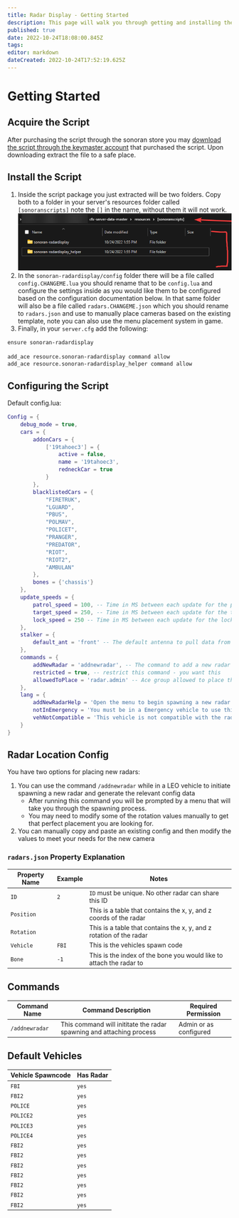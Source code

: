 ```yaml
---
title: Radar Display - Getting Started
description: This page will walk you through getting and installing the Radar Display script.
published: true
date: 2022-10-24T18:08:00.845Z
tags: 
editor: markdown
dateCreated: 2022-10-24T17:52:19.625Z
---
```


# Getting Started

## Acquire the Script

After purchasing the script through the sonoran store you may [download the script through the keymaster account](/tebex-assets) that purchased the script. Upon downloading extract the file to a safe place.

## Install the Script

1. Inside the script package you just extracted will be two folders. Copy both to a folder in your server's resources folder called `[sonoranscripts]` note the `[]` in the name, without them it will not work.
![directory_example.png](/directory_example.png)
2. In the `sonoran-radardisplay/config` folder there will be a file called `config.CHANGEME.lua` you should rename that to be `config.lua` and configure the settings inside as you would like them to be configured based on the configuration documentation below. In that same folder will also be a file called `radars.CHANGEME.json` which you should rename to `radars.json` and use to manually place cameras based on the existing template, note you can also use the menu placement system in game. 
3. Finally, in your `server.cfg` add the following:

```
ensure sonoran-radardisplay

add_ace resource.sonoran-radardisplay command allow
add_ace resource.sonoran-radardisplay_helper command allow
```
## Configuring the Script
Default config.lua:
```lua
Config = {
    debug_mode = true,
    cars = {
        addonCars = {
            ['19tahoec3'] = {
                active = false,
                name = '19tahoec3',
                redneckCar = true
            }
        },
        blacklistedCars = {
            "FIRETRUK",
            "LGUARD",
            "PBUS",
            "POLMAV",
            "POLICET",
            "PRANGER",
            "PREDATOR",
            "RIOT",
            "RIOT2",
            "AMBULAN"
        },
        bones = {'chassis'}
    },
    update_speeds = {
        patrol_speed = 100, -- Time in MS between each update for the patrol speed
        target_speed = 250, -- Time in MS between each update for the target speed
        lock_speed = 250 -- Time in MS between each update for the lock speed
    },
    stalker = {
        default_ant = 'front' -- The default antenna to pull data from | Options: 'front' or 'back'
    },
    commands = {
        addNewRadar = 'addnewradar', -- The command to add a new radar
        restricted = true, -- restrict this command - you want this
        allowedToPlace = 'radar.admin' -- Ace group allowed to place the radar
    },
    lang = {
        addNewRadarHelp = 'Open the menu to begin spawning a new radar model',
        notInEmergency = 'You must be in a Emergency vehicle to use this!',
        vehNotCompatible = 'This vehicle is not compatible with the radar placement system!'
    }
}
```

## Radar Location Config

You have two options for placing new radars:

1. You can use the command `/addnewradar` while in a LEO vehicle to initiate spawning a new radar and generate the relevant config data
    - After running this command you will be prompted by a menu that will take you through the spawning process.
    - You may need to modify some of the rotation values manually to get that perfect placement you are looking for.
2. You can manually copy and paste an existing config and then modify the values to meet your needs for the new camera

### `radars.json` Property Explanation

| Property Name | Example   | Notes                                                                |
| ------------- | --------- | -------------------------------------------------------------------- |
| `ID`          | `2`         | `ID` must be unique. No other radar can share this ID               |
| `Position`    |           | This is a table that contains the x, y, and z coords of the radar   |
| `Rotation`    |           | This is a table that contains the x, y, and z rotation of the radar |
| `Vehicle`     | `FBI`  | This is the vehicles spawn code       |
| `Bone`  | `-1`        | This is the index of the bone you would like to attach the radar to      |
## Commands
| Command Name | Command Description | Required Permission |
|-----------------------|---------------------------------------------------------------------------------------------------------------------------------------------|------------------------|
| `/addnewradar` | This command will inititate the radar spawning and attaching process | Admin or as configured |

## Default Vehicles
| Vehicle Spawncode | Has Radar |
|-----------------------|---------------------------------------------------------------------------------------------------------------------------------------------|
| `FBI` | `yes`
| `FBI2`| `yes`
| `POLICE`| `yes`
| `POLICE2`| `yes`
| `POLICE3`| `yes`
| `POLICE4`| `yes`
| `FBI2`| `yes`
| `FBI2`| `yes`
| `FBI2`| `yes`
| `FBI2`| `yes`
| `FBI2`| `yes`
| `FBI2`| `yes`
| `FBI2`| `yes`

